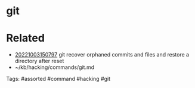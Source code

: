 # git

# Related
- [20221003150797](/zet/20221003150797/README.md) git recover orphaned commits and files and restore a directory after reset
- ~/kb/hacking/commands/git.md

Tags:
    #assorted #command #hacking #git
